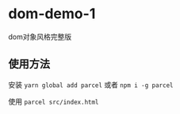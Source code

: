 # dom-demo-1
dom对象风格完整版
## 使用方法

安装
`yarn global add parcel` 或者 `npm i -g parcel`

使用
```parcel src/index.html```
